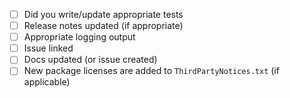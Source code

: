 <!--
For the checkboxes below you must check each one to indicate that you either did the relevant task, or considered it and decided there was nothing that needed doing
-->

- [ ] Did you write/update appropriate tests
- [ ] Release notes updated (if appropriate)
- [ ] Appropriate logging output
- [ ] Issue linked
- [ ] Docs updated (or issue created)
- [ ] New package licenses are added to `ThirdPartyNotices.txt` (if applicable)

<!--
For docs we should review the docs at:
https://docs.github.com/en/early-access/github/migrating-with-github-enterprise-importer
and the README.md in this repo

If a doc update is required based on the changes in this PR, it is sufficient to create an issue and link to it here. The doc update can be made later/separately.

The process to update the docs can be found here:
https://github.com/github/docs-early-access#opening-prs

The markdown files are here: 
https://github.com/github/docs-early-access/tree/main/content/github/migrating-with-github-enterprise-importer
-->